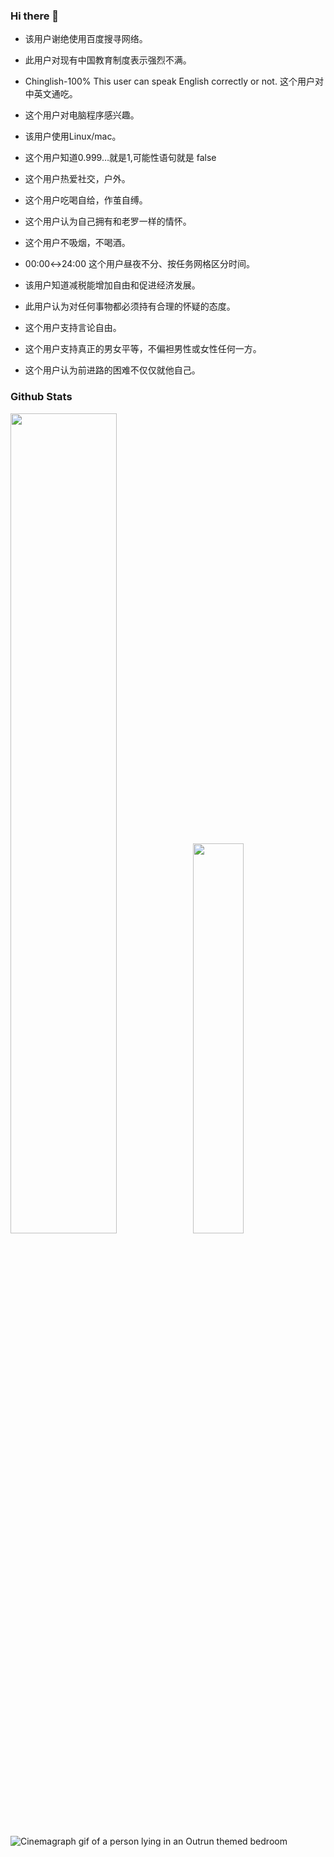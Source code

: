 ### Hi there 👋

<!--
**Darrenzzy/Darrenzzy** is a ✨ _special_ ✨ repository because its `README.md` (this file) appears on your GitHub profile.

Here are some ideas to get you started:

- 🔭 I’m currently working on ...
- 🌱 I’m currently learning ...
- 👯 I’m looking to collaborate on ...
- 🤔 I’m looking for help with ...
- 💬 Ask me about ...
- 📫 How to reach me: ...
- 😄 Pronouns: ...
- ⚡ Fun fact: ...
-->

- 该用户谢绝使用百度搜寻网络。
- 此用户对现有中国教育制度表示强烈不满。
- Chinglish-100%	This user can speak English correctly or not. 这个用户对中英文通吃。

- 这个用户对电脑程序感兴趣。
- 该用户使用Linux/mac。
- 这个用户知道0.999…就是1,可能性语句就是 false


- 这个用户热爱社交，户外。
- 这个用户吃喝自给，作茧自缚。
- 这个用户认为自己拥有和老罗一样的情怀。
- 这个用户不吸烟，不喝酒。
- 00:00↔24:00	这个用户昼夜不分、按任务网格区分时间。
- 该用户知道减税能增加自由和促进经济发展。
- 此用户认为对任何事物都必须持有合理的怀疑的态度。
- 这个用户支持言论自由。
- 这个用户支持真正的男女平等，不偏袒男性或女性任何一方。
- 这个用户认为前进路的困难不仅仅就他自己。

 

### Github Stats

<a href="https://github.com/Darrenzzy"><img src="https://github-readme-stats.vercel.app/api?username=Darrenzzy&show_icons=true&layout=compact&count_private=true&hide_title=true&theme=default" style="width: 58%; max-width: 58%; min-width: 58%;"><img src="https://github-readme-stats.vercel.app/api/top-langs/?username=Darrenzzy&layout=compact&count_private=true&theme=default" style="width: 40%; max-width: 40%; min-width: 40%;"></a>


![Cinemagraph gif of a person lying in an Outrun themed bedroom](https://i.imgur.com/ZDw8tlA.gif)
